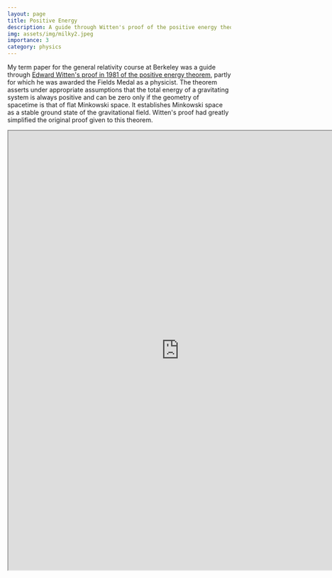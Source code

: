 ```yaml
---
layout: page
title: Positive Energy
description: A guide through Witten's proof of the positive energy theorem 
img: assets/img/milky2.jpeg
importance: 3
category: physics
---
```


My term paper for the general relativity course at Berkeley was a guide through <a href="http://personal.maths.surrey.ac.uk/st/jg0032/teaching/GLG2/Material/Witten.pdf">Edward Witten's proof in 1981 of the positive energy theorem</a>, partly for which he was awarded the Fields Medal as a physicist. The theorem asserts under appropriate assumptions that the total energy of a gravitating system is always positive and can be zero only if the geometry of spacetime is that of flat Minkowski space. It establishes Minkowski space as a stable ground state of the gravitational field. Witten's proof had greatly simplified the original proof given to this theorem.

<iframe src="https://drive.google.com/file/d/1xc1EksELd5iYeYp0I4R1c3_uk7HMjYZY/preview" width="770" height="990" allow="autoplay"></iframe>
